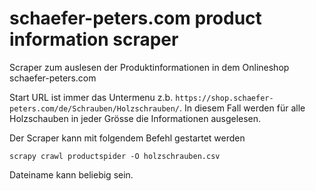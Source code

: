 # schaefer-peters.com product information scraper

Scraper zum auslesen der Produktinformationen in dem Onlineshop schaefer-peters.com


Start URL ist immer das Untermenu z.b. `https://shop.schaefer-peters.com/de/Schrauben/Holzschrauben/`.
In diesem Fall werden für alle Holzschauben in jeder Grösse die Informationen ausgelesen.

Der Scraper kann mit folgendem Befehl gestartet werden

```
scrapy crawl productspider -O holzschrauben.csv  
```

Dateiname kann beliebig sein.

